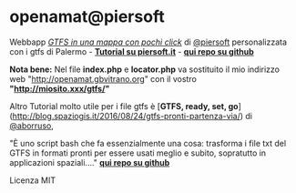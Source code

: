 # openamat@piersoft
Webbapp [*GTFS in una mappa con pochi click*](http://www.piersoft.it/?p=1017) di [@piersoft](https://github.com/piersoft) personalizzata con i gtfs di Palermo - [**Tutorial su piersoft.it**](http://www.piersoft.it/?p=1017) - [**qui repo su github**](https://github.com/piersoft/gtfstutorial)

**Nota bene:** Nel file **index.php** e **locator.php** va sostituito il mio indirizzo web "http://openamat.gbvitrano.org" con il vostro **"http://miosito.xxx/gtfs/"**

Altro Tutorial molto utile per i file gtfs è [**GTFS, ready, set, go**] (http://blog.spaziogis.it/2016/08/24/gtfs-pronti-partenza-via/) di [@aborruso](https://github.com/aborruso), 
 
 
"È uno script bash che fa essenzialmente una cosa: trasforma i file txt del GTFS in formati pronti per essere usati meglio e subito, sopratutto in applicazioni spaziali...." [**qui repo su github**](https://github.com/ondata/gtfsreadysetgo)


Licenza MIT
